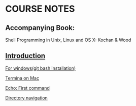 # COURSE NOTES

## Accompanying Book: ##

Shell Programming in Unix, Linux and OS X: Kochan & Wood

## [Introduction](https://youtu.be/-EtN5oD8MM0)  ##

[For windows(git bash installation)](https://youtu.be/UQZvV6VTlGQ)

[Termina on Mac](https://youtu.be/4q6Vtym-nno)

[Echo: First command](https://youtu.be/ggf5WhOYy1U)

[Directory navigation](https://youtu.be/i9Xp94DmdB8)

